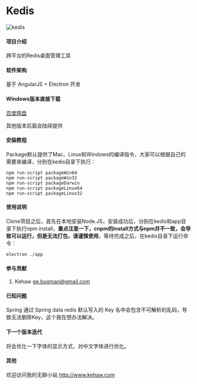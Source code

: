# Kedis

![kedis](http://www.kehaw.com/wp-content/uploads/2018/07/a.png)

#### 项目介绍
跨平台的Redis桌面管理工具

#### 软件架构
基于 AngularJS + Electron 开发

#### Windows版本直接下载

[百度网盘](https://pan.baidu.com/s/167L82TaRKsOtHAzjaSA6iQ)

其他版本后面会陆续提供

#### 安装教程

Package默认提供了Mac、Linux和Windows的编译指令，大家可以根据自己的需要来编译，分别在kedis目录下执行：  
```
npm run-script packageWin64
npm run-script packageWin32
npm run-script packageDarwin
npm run-script packageLinux64
npm run-script packageLinux32
```

#### 使用说明

Clone项目之后，首先在本地安装Node.JS，安装成功后，分别在kedis和app目录下执行npm install，**重点注意一下，cnpm的install方式与npm并不一致，会导致可以运行，但是无法打包，请谨慎使用**，等待完成之后，在kedis目录下运行命令：  
```
electron ./app
```

#### 参与贡献

1. Kehaw ge.bugman@gmail.com

#### 已知问题

Spring 通过 Spring data redis 默认写入的 Key 名中会包含不可解析的乱码，导致无法删除Key，这个我在想办法解决。

#### 下一个版本迭代

将会优化一下字体的显示方式，对中文字体进行优化。

#### 其他

欢迎访问我的无聊小站 http://www.kehaw.com